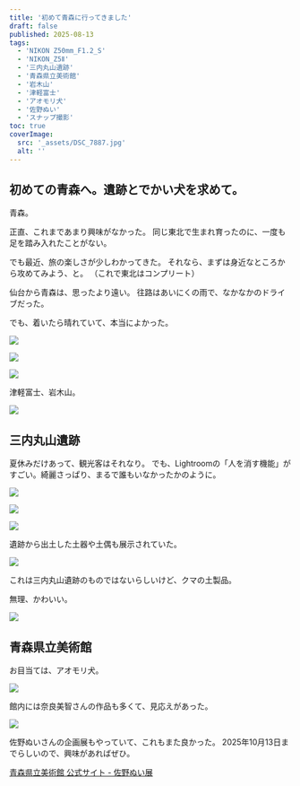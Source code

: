 ```yaml
---
title: '初めて青森に行ってきました'
draft: false
published: 2025-08-13
tags:
  - 'NIKON Z50mm_F1.2_S'
  - 'NIKON_Z5Ⅱ'
  - '三内丸山遺跡'
  - '青森県立美術館'
  - '岩木山'
  - '津軽富士'
  - 'アオモリ犬'
  - '佐野ぬい'
  - 'スナップ撮影'
toc: true
coverImage:
  src: '_assets/DSC_7887.jpg'
  alt: ''
---
```

## 初めての青森へ。遺跡とでかい犬を求めて。

青森。

正直、これまであまり興味がなかった。
同じ東北で生まれ育ったのに、一度も足を踏み入れたことがない。

でも最近、旅の楽しさが少しわかってきた。
それなら、まずは身近なところから攻めてみよう、と。
（これで東北はコンプリート）

仙台から青森は、思ったより遠い。
往路はあいにくの雨で、なかなかのドライブだった。

でも、着いたら晴れていて、本当によかった。

![](_assets/DSC_7886.jpg)

![](_assets/DSC_7890.jpg)

![](_assets/DSC_7891.jpg)

津軽富士、岩木山。

![](_assets/DSC_7889.jpg)

## 三内丸山遺跡

夏休みだけあって、観光客はそれなり。
でも、Lightroomの「人を消す機能」がすごい。綺麗さっぱり、まるで誰もいなかったかのように。

![](_assets/DSC_7895.jpg)

![](_assets/DSC_7900.jpg)

![](_assets/DSC_7907.jpg)

遺跡から出土した土器や土偶も展示されていた。

![](_assets/DSC_7914.jpg)

これは三内丸山遺跡のものではないらしいけど、クマの土製品。

無理、かわいい。

![](_assets/DSC_7920.jpg)

## 青森県立美術館

お目当ては、アオモリ犬。

![](_assets/DSC_7959.jpg)

館内には奈良美智さんの作品も多くて、見応えがあった。

![](_assets/DSC_7936.jpg)

佐野ぬいさんの企画展もやっていて、これもまた良かった。
2025年10月13日までらしいので、興味があればぜひ。

[青森県立美術館 公式サイト - 佐野ぬい展](https://www.aomori-museum.jp/schedule/16385/)
